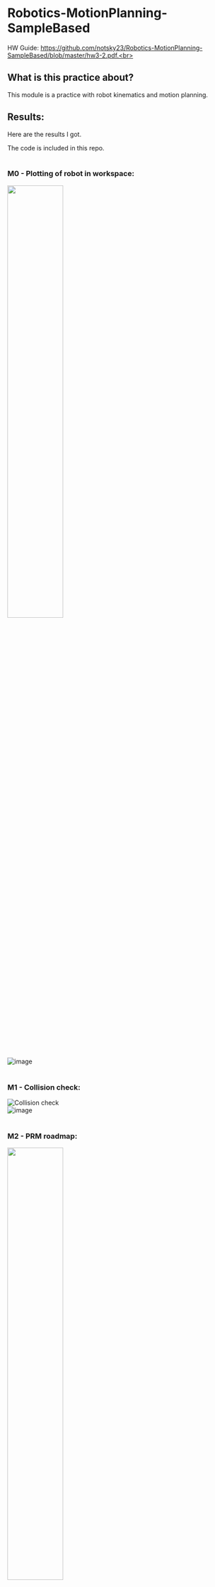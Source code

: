 # Robotics-MotionPlanning-SampleBased

HW Guide: https://github.com/notsky23/Robotics-MotionPlanning-SampleBased/blob/master/hw3-2.pdf.<br><br>

## What is this practice about?<br>

This module is a practice with robot kinematics and motion planning.<br>

## Results:<br>

Here are the results I got.<br>

The code is included in this repo.<br><br>

### M0 - Plotting of robot in workspace:<br>

<img src="https://user-images.githubusercontent.com/98131995/234774183-aa43c871-c027-4e08-88fc-be1bba319672.png" width=50% height=50%><br><br>
![image](https://user-images.githubusercontent.com/98131995/234774248-c49252f4-8ae4-4d06-8d06-47ec421bfb46.png)<br><br>

### M1 - Collision check:<br>

![Collision check](https://user-images.githubusercontent.com/98131995/234804794-a9d0423c-da91-469b-a42b-1b7e360637c8.gif)<br>
![image](https://user-images.githubusercontent.com/98131995/234805103-07ebc4bf-dc0b-4d7c-b578-de683460f071.png)<br><br>

### M2 - PRM roadmap:<br>

<img src="https://user-images.githubusercontent.com/98131995/234808635-f2054c30-9136-4eb5-a04c-9f4a5fa9309e.png" width=50% height=50%><br>
![image](https://user-images.githubusercontent.com/98131995/234813931-64be6011-5b31-462b-bd37-0302cfaa437d.png)<br>
![image](https://user-images.githubusercontent.com/98131995/234808181-4b135a6c-77bd-4b5b-bde8-e42f90289162.png)<br><br>

### M3 - PRM collision free path:<br>

![PRM](https://user-images.githubusercontent.com/98131995/234813017-be1d9443-e951-4066-95d4-73d7a4ce7a37.gif) <img src="https://user-images.githubusercontent.com/98131995/234811080-91b5ee2a-4bd5-4752-a334-f14e276752ed.png" width=50% height=50%><br>
![image](https://user-images.githubusercontent.com/98131995/234811312-6b2dd8a3-109b-4952-8c66-41ad7fcb6f86.png)<br><br>

### M4 - RRT roadmap:<br>

Only Alpha:<br>
<img src="https://user-images.githubusercontent.com/98131995/234815818-9843aeee-35a6-49ed-84aa-9a3144121026.png" width=50% height=50%><br>
![image](https://user-images.githubusercontent.com/98131995/234816173-feef4c87-8c8b-48bc-a205-836cf53cd7c6.png)<br><br>

With Beta:<br>
<img src="https://user-images.githubusercontent.com/98131995/234815499-a45d37da-7e40-485b-8535-3d420bdee277.png" width=50% height=50%><br>
![image](https://user-images.githubusercontent.com/98131995/234816305-f4b58cb6-5ae1-43ff-b14b-d93ec04f7564.png)<br><br>

![RRT](https://user-images.githubusercontent.com/98131995/234817938-2a2ed893-02f2-466c-ba1f-9457eb0a0376.gif)<br><br>


